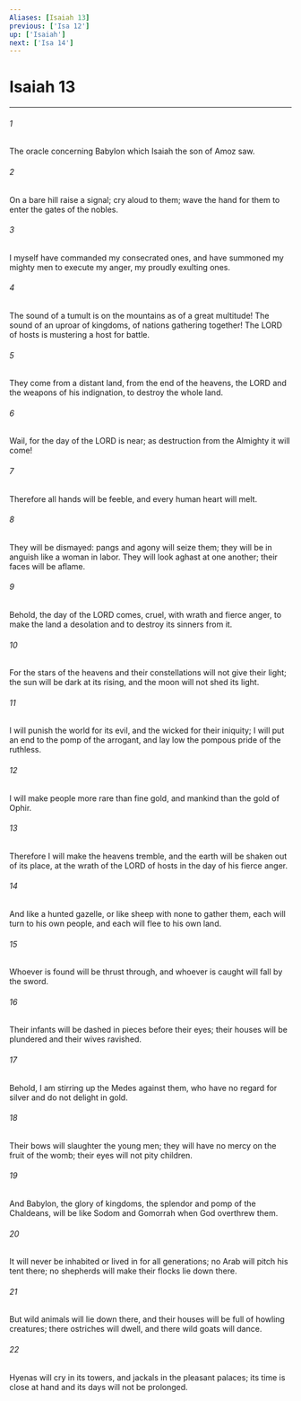 ```yaml
---
Aliases: [Isaiah 13]
previous: ['Isa 12']
up: ['Isaiah']
next: ['Isa 14']
---
```

# Isaiah 13

***

 

###### 1 
The oracle concerning Babylon which Isaiah the son of Amoz saw.
 
 

###### 2 
On a bare hill raise a signal; 
 cry aloud to them; 
 wave the hand for them to enter 
 the gates of the nobles. 
 
 

###### 3 
I myself have commanded my consecrated ones, 
 and have summoned my mighty men to execute my anger, 
 my proudly exulting ones.
 
 

###### 4 
The sound of a tumult is on the mountains 
 as of a great multitude! 
 The sound of an uproar of kingdoms, 
 of nations gathering together! 
 The LORD of hosts is mustering 
 a host for battle. 
 
 

###### 5 
They come from a distant land, 
 from the end of the heavens, 
 the LORD and the weapons of his indignation, 
 to destroy the whole land.
 
 

###### 6 
Wail, for the day of the LORD is near; 
 as destruction from the Almighty it will come! 
 
 

###### 7 
Therefore all hands will be feeble, 
 and every human heart will melt. 
 
 

###### 8 
They will be dismayed: 
 pangs and agony will seize them; 
 they will be in anguish like a woman in labor. 
 They will look aghast at one another; 
 their faces will be aflame.
 
 

###### 9 
Behold, the day of the LORD comes, 
 cruel, with wrath and fierce anger, 
 to make the land a desolation 
 and to destroy its sinners from it. 
 
 

###### 10 
For the stars of the heavens and their constellations 
 will not give their light; 
 the sun will be dark at its rising, 
 and the moon will not shed its light. 
 
 

###### 11 
I will punish the world for its evil, 
 and the wicked for their iniquity; 
 I will put an end to the pomp of the arrogant, 
 and lay low the pompous pride of the ruthless. 
 
 

###### 12 
I will make people more rare than fine gold, 
 and mankind than the gold of Ophir. 
 
 

###### 13 
Therefore I will make the heavens tremble, 
 and the earth will be shaken out of its place, 
 at the wrath of the LORD of hosts 
 in the day of his fierce anger. 
 
 

###### 14 
And like a hunted gazelle, 
 or like sheep with none to gather them, 
 each will turn to his own people, 
 and each will flee to his own land. 
 
 

###### 15 
Whoever is found will be thrust through, 
 and whoever is caught will fall by the sword. 
 
 

###### 16 
Their infants will be dashed in pieces 
 before their eyes; 
 their houses will be plundered 
 and their wives ravished.
 
 

###### 17 
Behold, I am stirring up the Medes against them, 
 who have no regard for silver 
 and do not delight in gold. 
 
 

###### 18 
Their bows will slaughter the young men; 
 they will have no mercy on the fruit of the womb; 
 their eyes will not pity children. 
 
 

###### 19 
And Babylon, the glory of kingdoms, 
 the splendor and pomp of the Chaldeans, 
 will be like Sodom and Gomorrah 
 when God overthrew them. 
 
 

###### 20 
It will never be inhabited 
 or lived in for all generations; 
 no Arab will pitch his tent there; 
 no shepherds will make their flocks lie down there. 
 
 

###### 21 
But wild animals will lie down there, 
 and their houses will be full of howling creatures; 
 there ostriches will dwell, 
 and there wild goats will dance. 
 
 

###### 22 
Hyenas will cry in its towers, 
 and jackals in the pleasant palaces; 
 its time is close at hand 
 and its days will not be prolonged.
 
